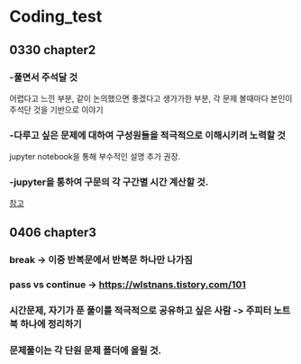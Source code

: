 # Coding_test


## 0330 chapter2
  ### -풀면서 주석달 것
  어렵다고 느낀 부분, 같이 논의했으면 좋겠다고 생가가한 부분, 각 문제 볼때마다 본인이 주석단 것을 기반으로 이야기
  
  ### -다루고 싶은 문제에 대하여 구성원들을 적극적으로 이해시키려 노력할 것
  jupyter notebook을 통해 부수적인 설명 추가 권장.
  
  ### -jupyter을 통하여 구문의 각 구간별 시간 계산할 것.
  [참고](https://velog.io/@log327/Jupyter-Notebook%EC%97%90%EC%84%9C-Magic-Command-%EC%82%AC%EC%9A%A9%ED%95%98%EA%B8%B0)

## 0406 chapter3
  ### break -> 이중 반복문에서 반복문 하나만 나가짐
  
  ### pass vs continue -> https://wlstnans.tistory.com/101
  
  ### 시간문제, 자기가 푼 풀이를 적극적으로 공유하고 싶은 사람 -> 주피터 노트북 하나에 정리하기
  
  ### 문제풀이는 각 단원 문제 폴더에 올릴 것.
  
  
